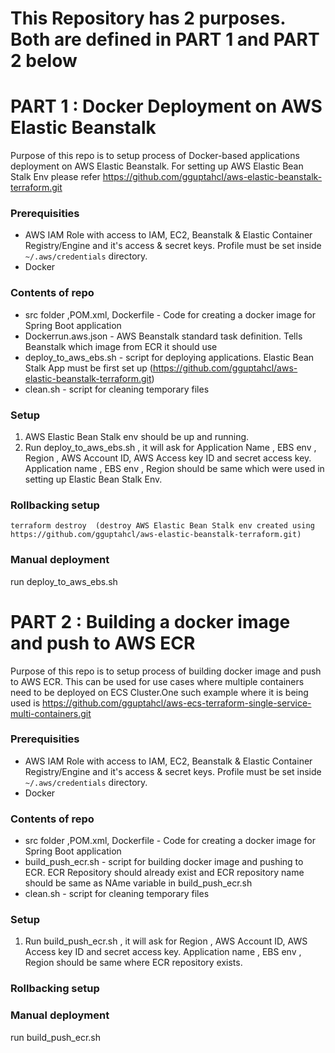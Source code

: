 # This Repository has 2 purposes. Both are defined in PART 1 and PART 2 below

# PART 1 : Docker Deployment on AWS Elastic Beanstalk 

Purpose of this repo is to setup process of Docker-based applications deployment on AWS Elastic Beanstalk. For setting up AWS Elastic Bean Stalk Env please refer https://github.com/gguptahcl/aws-elastic-beanstalk-terraform.git

### Prerequisities
- AWS IAM Role with access to IAM, EC2, Beanstalk & Elastic Container Registry/Engine and it's access & secret keys. Profile must be set inside `~/.aws/credentials` directory.
- Docker

### Contents of repo
 - src folder ,POM.xml, Dockerfile  - Code for creating a docker image for Spring Boot application
 - Dockerrun.aws.json - AWS Beanstalk standard task definition. Tells Beanstalk which image from ECR it should use
 - deploy_to_aws_ebs.sh - script for deploying applications. Elastic Bean Stalk App must be first set up (https://github.com/gguptahcl/aws-elastic-beanstalk-terraform.git)
 - clean.sh - script for cleaning temporary files

### Setup
1. AWS Elastic Bean Stalk env should be up and running.
2. Run deploy_to_aws_ebs.sh , it will ask for Application Name , EBS env , Region , AWS Account ID, AWS Access key ID and secret access key. Application name , EBS env , Region should be same which were used in setting up Elastic Bean Stalk Env.

### Rollbacking setup
```
terraform destroy  (destroy AWS Elastic Bean Stalk env created using https://github.com/gguptahcl/aws-elastic-beanstalk-terraform.git)
```

### Manual deployment

run deploy_to_aws_ebs.sh 


# PART 2 : Building a docker image and push to AWS ECR 

Purpose of this repo is to setup process of building docker image and push to AWS ECR. This can be used for use cases where multiple containers need to be deployed on ECS Cluster.One such example where it is being used is https://github.com/gguptahcl/aws-ecs-terraform-single-service-multi-containers.git

### Prerequisities
- AWS IAM Role with access to IAM, EC2, Beanstalk & Elastic Container Registry/Engine and it's access & secret keys. Profile must be set inside `~/.aws/credentials` directory.
- Docker

### Contents of repo
 - src folder ,POM.xml, Dockerfile  - Code for creating a docker image for Spring Boot application
 - build_push_ecr.sh - script for building docker image and pushing to ECR. ECR Repository should already exist and ECR repository name should be same as NAme variable in build_push_ecr.sh
 - clean.sh - script for cleaning temporary files

### Setup
1. Run build_push_ecr.sh , it will ask for Region , AWS Account ID, AWS Access key ID and secret access key. Application name , EBS env , Region should be same where ECR repository exists.

### Rollbacking setup

### Manual deployment

run build_push_ecr.sh 

